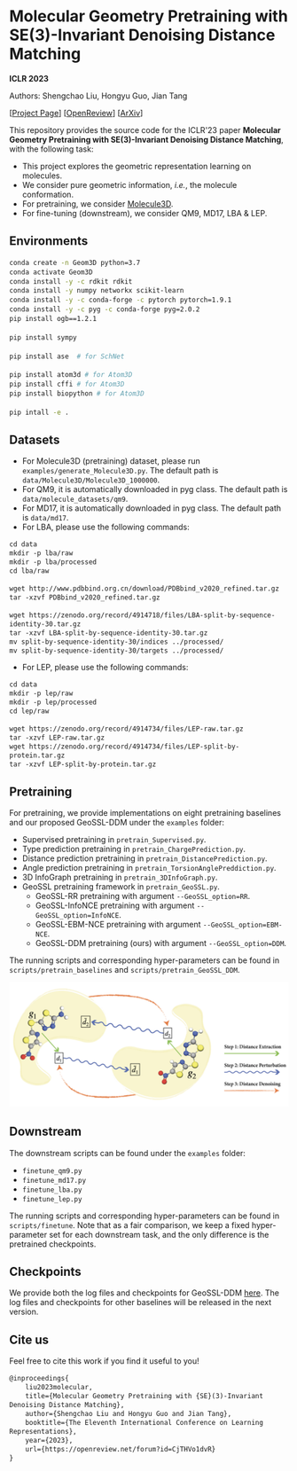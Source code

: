 # Molecular Geometry Pretraining with SE(3)-Invariant Denoising Distance Matching

**ICLR 2023**

Authors: Shengchao Liu, Hongyu Guo, Jian Tang

[[Project Page](https://chao1224.github.io/GeoSSL)]
[[OpenReview](https://openreview.net/forum?id=CjTHVo1dvR)]
[[ArXiv](https://arxiv.org/abs/2206.13602)]

This repository provides the source code for the ICLR'23 paper **Molecular Geometry Pretraining with SE(3)-Invariant Denoising Distance Matching**, with the following task:
- This project explores the geometric representation learning on molecules.
- We consider pure geometric information, *i.e.*, the molecule conformation.
- For pretraining, we consider [Molecule3D](https://arxiv.org/abs/2110.01717).
- For fine-tuning (downstream), we consider QM9, MD17, LBA & LEP.

## Environments
```bash
conda create -n Geom3D python=3.7
conda activate Geom3D
conda install -y -c rdkit rdkit
conda install -y numpy networkx scikit-learn
conda install -y -c conda-forge -c pytorch pytorch=1.9.1
conda install -y -c pyg -c conda-forge pyg=2.0.2
pip install ogb==1.2.1

pip install sympy

pip install ase  # for SchNet

pip install atom3d # for Atom3D
pip install cffi # for Atom3D
pip install biopython # for Atom3D

pip intall -e .
```

## Datasets

- For Molecule3D (pretraining) dataset, please run `examples/generate_Molecule3D.py`. The default path is `data/Molecule3D/Molecule3D_1000000`.
- For QM9, it is automatically downloaded in pyg class. The default path is `data/molecule_datasets/qm9`.
- For MD17, it is automatically downloaded in pyg class. The default path is `data/md17`.
- For LBA, please use the following commands:
```
cd data
mkdir -p lba/raw
mkdir -p lba/processed
cd lba/raw

wget http://www.pdbbind.org.cn/download/PDBbind_v2020_refined.tar.gz
tar -xzvf PDBbind_v2020_refined.tar.gz

wget https://zenodo.org/record/4914718/files/LBA-split-by-sequence-identity-30.tar.gz
tar -xzvf LBA-split-by-sequence-identity-30.tar.gz
mv split-by-sequence-identity-30/indices ../processed/
mv split-by-sequence-identity-30/targets ../processed/
```
- For LEP, please use the following commands:
```
cd data
mkdir -p lep/raw
mkdir -p lep/processed
cd lep/raw

wget https://zenodo.org/record/4914734/files/LEP-raw.tar.gz
tar -xzvf LEP-raw.tar.gz
wget https://zenodo.org/record/4914734/files/LEP-split-by-protein.tar.gz
tar -xzvf LEP-split-by-protein.tar.gz
```

## Pretraining

For pretraining, we provide implementations on eight pretraining baselines and our proposed GeoSSL-DDM under the `examples` folder:
- Supervised pretraining in `pretrain_Supervised.py`.
- Type prediction pretraining in `pretrain_ChargePrediction.py`.
- Distance prediction pretraining in `pretrain_DistancePrediction.py`.
- Angle prediction pretraining in `pretrain_TorsionAnglePreddiction.py`.
- 3D InfoGraph pretraining in `pretrain_3DInfoGraph.py`.
- GeoSSL pretraining framework in `pretrain_GeoSSL.py`.
  - GeoSSL-RR pretraining with argument `--GeoSSL_option=RR`.
  - GeoSSL-InfoNCE pretraining with argument `--GeoSSL_option=InfoNCE`.
  - GeoSSL-EBM-NCE pretraining with argument `--GeoSSL_option=EBM-NCE`.
  - GeoSSL-DDM pretraining (ours) with argument `--GeoSSL_option=DDM`.

The running scripts and corresponding hyper-parameters can be found in `scripts/pretrain_baselines` and `scripts/pretrain_GeoSSL_DDM`. 

<p align="center">
  <img src="fig/pipeline.png" /> 
</p>

## Downstream

The downstream scripts can be found under the `examples` folder:
- `finetune_qm9.py`
- `finetune_md17.py`
- `finetune_lba.py`
- `finetune_lep.py`

The running scripts and corresponding hyper-parameters can be found in `scripts/finetune`. Note that as a fair comparison, we keep a fixed hyper-parameter set for each downstream task, and the only difference is the pretrained checkpoints.

## Checkpoints

We provide both the log files and checkpoints for GeoSSL-DDM [here](https://drive.google.com/file/d/1-m38Puigi3KCk8q8pU7oo40pDoWAUxDm/view?usp=sharing). The log files and checkpoints for other baselines will be released in the next version.

## Cite us

Feel free to cite this work if you find it useful to you!

```
@inproceedings{
    liu2023molecular,
    title={Molecular Geometry Pretraining with {SE}(3)-Invariant Denoising Distance Matching},
    author={Shengchao Liu and Hongyu Guo and Jian Tang},
    booktitle={The Eleventh International Conference on Learning Representations},
    year={2023},
    url={https://openreview.net/forum?id=CjTHVo1dvR}
}
```
